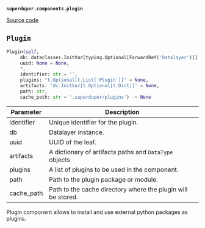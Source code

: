 **`superduper.components.plugin`** 

[Source code](https://github.com/superduper/superduper/blob/main/superduper.components/plugin.py)

## `Plugin` 

```python
Plugin(self,
     db: dataclasses.InitVar[typing.Optional[ForwardRef('Datalayer')]] = None,
     uuid: None = None,
     *,
     identifier: str = '',
     plugins: "t.Optional[t.List['Plugin']]" = None,
     artifacts: 'dc.InitVar[t.Optional[t.Dict]]' = None,
     path: str,
     cache_path: str = '.superduper/plugins') -> None
```
| Parameter | Description |
|-----------|-------------|
| identifier | Unique identifier for the plugin. |
| db | Datalayer instance. |
| uuid | UUID of the leaf. |
| artifacts | A dictionary of artifacts paths and `DataType` objects |
| plugins | A list of plugins to be used in the component. |
| path | Path to the plugin package or module. |
| cache_path | Path to the cache directory where the plugin will be stored. |

Plugin component allows to install and use external python packages as plugins.

